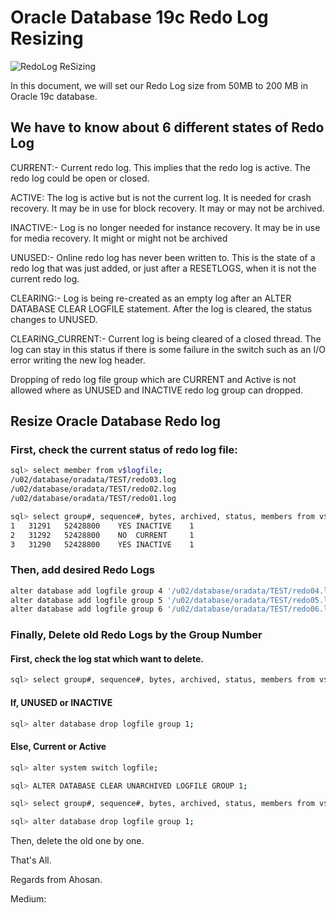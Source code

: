 # Oracle Database 19c Redo Log Resizing

![RedoLog ReSizing](https://github.com/MdAhosanHabib/Oracle_RedoLog_Resizing/assets/43145662/a73a54a5-7cac-49e0-a981-51daddc1e1f2)

In this document, we will set our Redo Log size from 50MB to 200 MB in Oracle 19c database.

## We have to know about 6 different states of Redo Log
CURRENT:- Current redo log. This implies that the redo log is active. The redo log could be open or closed.

ACTIVE: The log is active but is not the current log. It is needed for crash recovery. It may be in use for block recovery. It may or may not be archived.

INACTIVE:- Log is no longer needed for instance recovery. It may be in use for media recovery. It might or might not be archived

UNUSED:- Online redo log has never been written to. This is the state of a redo log that was just added, or just after a RESETLOGS, when it is not the current redo log.

CLEARING:- Log is being re-created as an empty log after an ALTER DATABASE CLEAR LOGFILE statement. After the log is cleared, the status changes to UNUSED.

CLEARING_CURRENT:- Current log is being cleared of a closed thread. The log can stay in this status if there is some failure in the switch such as an I/O error writing the new log header.

Dropping of redo log file group which are CURRENT and Active is not allowed where as UNUSED and INACTIVE redo log group can dropped.


## Resize Oracle Database Redo log
### First, check the current status of redo log file:
```bash
sql> select member from v$logfile;
/u02/database/oradata/TEST/redo03.log
/u02/database/oradata/TEST/redo02.log
/u02/database/oradata/TEST/redo01.log

sql> select group#, sequence#, bytes, archived, status, members from v$log;
1	31291	52428800	YES	INACTIVE	1
2	31292	52428800	NO	CURRENT	    1
3	31290	52428800	YES	INACTIVE	1
```

### Then, add desired Redo Logs
```bash
alter database add logfile group 4 '/u02/database/oradata/TEST/redo04.log' size 200m reuse;
alter database add logfile group 5 '/u02/database/oradata/TEST/redo05.log' size 200m reuse;
alter database add logfile group 6 '/u02/database/oradata/TEST/redo06.log' size 200m reuse;
```

### Finally, Delete old Redo Logs by the Group Number

#### First, check the log stat which want to delete.
```bash
sql> select group#, sequence#, bytes, archived, status, members from v$log;
```

#### If, UNUSED or INACTIVE
```bash
sql> alter database drop logfile group 1;
```

#### Else, Current or Active
```bash
sql> alter system switch logfile;

sql> ALTER DATABASE CLEAR UNARCHIVED LOGFILE GROUP 1;

sql> select group#, sequence#, bytes, archived, status, members from v$log;

sql> alter database drop logfile group 1;
```


Then, delete the old one by one.


That's All.

Regards from Ahosan.


Medium:
